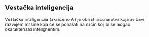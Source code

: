 ## Vestačka inteligencija

Veštačka inteligencija (skraćeno AI) je oblast računarstva koja se bavi razvojem mašine koja će se ponašati na način koji bi se mogao okarakterisati intelignentim.
